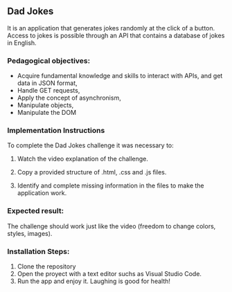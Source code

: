 ## Dad Jokes

It is an application that generates jokes randomly at the click of a button. Access to jokes is possible through an API that contains a database of jokes in English.

### Pedagogical objectives:
- Acquire fundamental knowledge and skills to interact with APIs, and get data in JSON format,
- Handle GET requests,
- Apply the concept of asynchronism,
- Manipulate objects,
- Manipulate the DOM

### Implementation Instructions
To complete the Dad Jokes challenge it was necessary to:
1. Watch the video explanation of the challenge.

2. Copy a provided structure of .html, .css and .js files.

3. Identify and complete missing information in the files to make the application work.

### Expected result:
The challenge should work just like the video (freedom to change colors, styles, images).

###  Installation Steps:
 1. Clone the repository
 2. Open the proyect with a text editor suchs as Visual Studio Code.
 3. Run the app and enjoy it. Laughing is good for health!